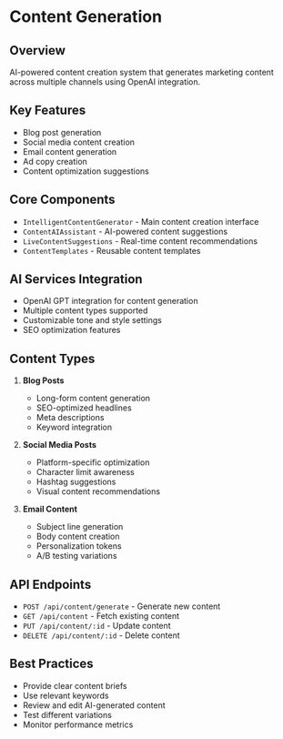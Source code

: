 
# Content Generation

## Overview
AI-powered content creation system that generates marketing content across multiple channels using OpenAI integration.

## Key Features
- Blog post generation
- Social media content creation
- Email content generation
- Ad copy creation
- Content optimization suggestions

## Core Components
- `IntelligentContentGenerator` - Main content creation interface
- `ContentAIAssistant` - AI-powered content suggestions
- `LiveContentSuggestions` - Real-time content recommendations
- `ContentTemplates` - Reusable content templates

## AI Services Integration
- OpenAI GPT integration for content generation
- Multiple content types supported
- Customizable tone and style settings
- SEO optimization features

## Content Types
1. **Blog Posts**
   - Long-form content generation
   - SEO-optimized headlines
   - Meta descriptions
   - Keyword integration

2. **Social Media Posts**
   - Platform-specific optimization
   - Character limit awareness
   - Hashtag suggestions
   - Visual content recommendations

3. **Email Content**
   - Subject line generation
   - Body content creation
   - Personalization tokens
   - A/B testing variations

## API Endpoints
- `POST /api/content/generate` - Generate new content
- `GET /api/content` - Fetch existing content
- `PUT /api/content/:id` - Update content
- `DELETE /api/content/:id` - Delete content

## Best Practices
- Provide clear content briefs
- Use relevant keywords
- Review and edit AI-generated content
- Test different variations
- Monitor performance metrics
